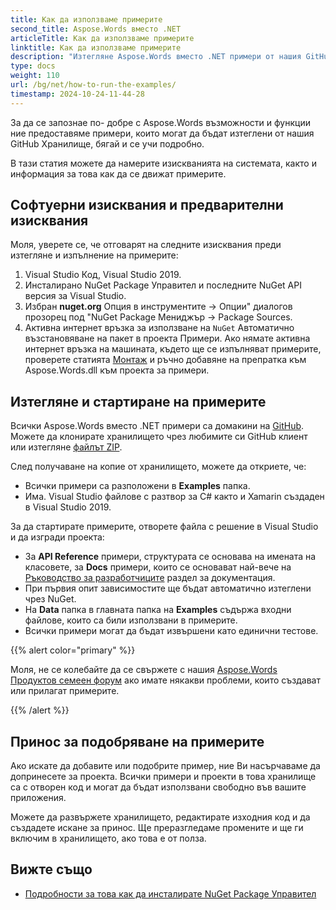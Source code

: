 ```yaml
---
title: Как да използваме примерите
second_title: Aspose.Words вместо .NET
articleTitle: Как да използваме примерите
linktitle: Как да използваме примерите
description: "Изтегляне Aspose.Words вместо .NET примери от нашия GitHub хранилище и се научите как да ги управлявате, за да станете по-запознати с Aspose.Words възможности и функции, използващи C#."
type: docs
weight: 110
url: /bg/net/how-to-run-the-examples/
timestamp: 2024-10-24-11-44-28
---
```


За да се запознае по- добре с Aspose.Words възможности и функции ние предоставяме примери, които могат да бъдат изтеглени от нашия GitHub Хранилище, бягай и се учи подробно.

В тази статия можете да намерите изискванията на системата, както и информация за това как да се движат примерите.

## Софтуерни изисквания и предварителни изисквания

Моля, уверете се, че отговарят на следните изисквания преди изтегляне и изпълнение на примерите:

1. Visual Studio Код, Visual Studio 2019.
2. Инсталирано NuGet Package Управител и последните NuGet API версия за Visual Studio.
3. Избран **nuget.org** Опция в инструментите → Опции" диалогов прозорец под "NuGet Package Мениджър → Package Sources.
4. Активна интернет връзка за използване на `NuGet` Автоматично възстановяване на пакет в проекта Примери. Ако нямате активна интернет връзка на машината, където ще се изпълняват примерите, проверете статията [Монтаж](/words/bg/net/installation/) и ръчно добавяне на препратка към Aspose.Words.dll към проекта за примери.

## Изтегляне и стартиране на примерите

Всички Aspose.Words вместо .NET примери са домакини на [GitHub](https://github.com/aspose-words/Aspose.Words-for-.NET). Можете да клонирате хранилището чрез любимите си GitHub клиент или изтегляне [файлът ZIP](https://github.com/aspose-words/Aspose.Words-for-.NET/archive/master.zip).

След получаване на копие от хранилището, можете да откриете, че:

- Всички примери са разположени в **Examples** папка.
- Има. Visual Studio файлове с разтвор за C# както и Xamarin създаден в Visual Studio 2019.

За да стартирате примерите, отворете файла с решение в Visual Studio и да изгради проекта:

- За **API Reference** примери, структурата се основава на имената на класовете, за **Docs** примери, които се основават най-вече на [Ръководство за разработчиците](/words/bg/net/developer-guide/) раздел за документация.
- При първия опит зависимостите ще бъдат автоматично изтеглени чрез NuGet.
- На **Data** папка в главната папка на **Examples** съдържа входни файлове, които са били използвани в примерите.
- Всички примери могат да бъдат извършени като единични тестове.

{{% alert color="primary" %}}

Моля, не се колебайте да се свържете с нашия [Aspose.Words Продуктов семеен форум](https://forum.aspose.com/c/words/8) ако имате някакви проблеми, които създават или прилагат примерите.

{{% /alert %}}

## Принос за подобряване на примерите

Ако искате да добавите или подобрите пример, ние Ви насърчаваме да допринесете за проекта. Всички примери и проекти в това хранилище са с отворен код и могат да бъдат използвани свободно във вашите приложения.

Можете да развържете хранилището, редактирате изходния код и да създадете искане за принос. Ще преразгледаме промените и ще ги включим в хранилището, ако това е от полза.

## Вижте също

- [Подробности за това как да инсталирате NuGet Package Управител](https://docs.microsoft.com/nuget/guides/install-nuget)
